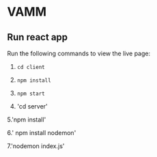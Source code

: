 # VAMM

## Run react app
Run the following commands to view the live page:

1. `cd client`

2. `npm install`

3. `npm start`

4. 'cd server'

5.'npm install'

6.' npm install nodemon'

7.'nodemon index.js'
